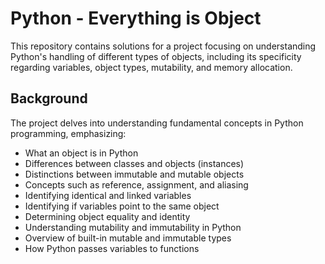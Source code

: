 # Python - Everything is Object

This repository contains solutions for a project focusing on understanding Python's handling of different types of objects, including its specificity regarding variables, object types, mutability, and memory allocation.

## Background

The project delves into understanding fundamental concepts in Python programming, emphasizing:

- What an object is in Python
- Differences between classes and objects (instances)
- Distinctions between immutable and mutable objects
- Concepts such as reference, assignment, and aliasing
- Identifying identical and linked variables
- Identifying if variables point to the same object
- Determining object equality and identity
- Understanding mutability and immutability in Python
- Overview of built-in mutable and immutable types
- How Python passes variables to functions
